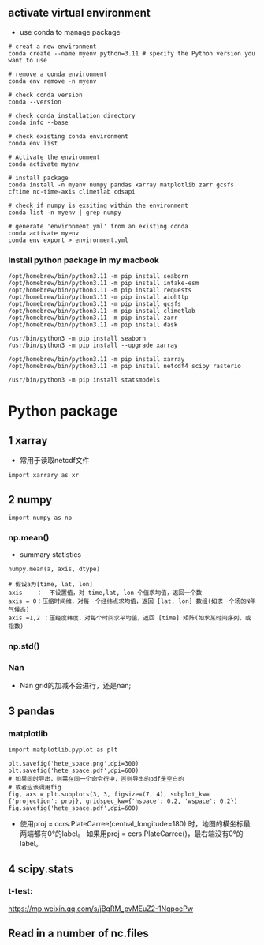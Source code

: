 ## activate virtual environment

- use conda to manage package

````
# creat a new environment
conda create --name myenv python=3.11 # specify the Python version you want to use

# remove a conda environment
conda env remove -n myenv

# check conda version
conda --version

# check conda installation directory
conda info --base

# check existing conda environment 
conda env list

# Activate the environment
conda activate myenv

# install package
conda install -n myenv numpy pandas xarray matplotlib zarr gcsfs cftime nc-time-axis climetlab cdsapi

# check if numpy is exsiting within the environment
conda list -n myenv | grep numpy

# generate 'environment.yml' from an existing conda
conda activate myenv
conda env export > environment.yml
````



### Install python package in my macbook

````
/opt/homebrew/bin/python3.11 -m pip install seaborn
/opt/homebrew/bin/python3.11 -m pip install intake-esm
/opt/homebrew/bin/python3.11 -m pip install requests
/opt/homebrew/bin/python3.11 -m pip install aiohttp
/opt/homebrew/bin/python3.11 -m pip install gcsfs
/opt/homebrew/bin/python3.11 -m pip install climetlab
/opt/homebrew/bin/python3.11 -m pip install zarr
/opt/homebrew/bin/python3.11 -m pip install dask

/usr/bin/python3 -m pip install seaborn
/usr/bin/python3 -m pip install --upgrade xarray

/opt/homebrew/bin/python3.11 -m pip install xarray
/opt/homebrew/bin/python3.11 -m pip install netcdf4 scipy rasterio

/usr/bin/python3 -m pip install statsmodels
````



# Python package

## 1 xarray

- 常用于读取netcdf文件

````
import xarrary as xr
````



## 2 numpy

```text
import numpy as np
```



### np.mean()

- summary statistics

````
numpy.mean(a, axis, dtype)

# 假设a为[time, lat, lon]
axis    ：  不设置值，对 time,lat, lon 个值求均值，返回一个数
axis = 0：压缩时间维，对每一个经纬点求均值，返回 [lat, lon] 数组(如求一个场的N年气候态)
axis =1,2 ：压经度纬度，对每个时间求平均值，返回 [time] 矩阵(如求某时间序列，或指数)
````



### np.std()

### Nan

- Nan grid的加减不会进行，还是nan;



## 3 pandas



### matplotlib

```
import matplotlib.pyplot as plt
```

```
plt.savefig('hete_space.png',dpi=300) 
plt.savefig('hete_space.pdf',dpi=600) 
# 如果同时导出，则需在同一个命令行中，否则导出的pdf是空白的
# 或者应该调用fig
fig, axs = plt.subplots(3, 3, figsize=(7, 4), subplot_kw={'projection': proj}, gridspec_kw={'hspace': 0.2, 'wspace': 0.2})
fig.savefig('hete_space.pdf',dpi=600) 
```

- 使用proj = ccrs.PlateCarree(central_longitude=180) 时，地图的横坐标最两端都有0°的label。 如果用proj = ccrs.PlateCarree()，最右端没有0°的label。

## 4 scipy.stats

### **t-test**:

https://mp.weixin.qq.com/s/jBgRM_pvMEuZ2-1NqpoePw



## Read in a number of nc.files